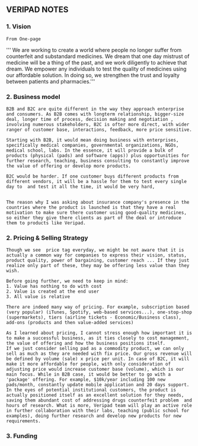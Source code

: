 ## VERIPAD NOTES

### 1. Vision
	From One-page
''' We are working to create a world where people no
longer suffer from counterfeit and substandard
medicines. We dream that one day mistrust of medicine
will be a thing of the past, and we work diligently to
achieve that dream. We empower any individuals to test
the quality of medicines using our affordable solution. In
doing so, we strengthen the trust and loyalty between
patients and pharmacies.'''

### 2. Business model
	B2B and B2C are quite different in the way they approach enterprise and consumers. As B2B comes with longterm relationship, bigger-size deal, longer time of process, decision making and negotiation , involving numerous stakeholders, B2C is ofter more direct, with wider ranger of customer base, interactions, feedback, more price sensitive.

	Starting with B2B, it would mean doing business with enterprises, specifically medical companies, governmental organizations, NGOs, medical school, labs. In the essence, it will provide a bulk of products (physical (pads) and software (apps)) plus opportunities for further research, teaching, business consulting to constantly improve the value of offering or develop more products.

	B2C would be harder. If one customer buys different products from different vendors, it will be a hassle for them to test every single day to  and test it all the time, it would be very hard,


	The reason why I was asking about insurance company's presence in the countries where the product is launched is that they have a real motivation to make sure there customer using good-quality medicines, so either they give there clients as part of the deal or introduce them to products like Veripad.  

### 2. Pricing & Selling Strategy
	Though we see  price tag everyday, we might be not aware that it is actually a common way for companies to express their vision, status, product quality, power of bargaining, customer reach ... If they just realize only part of these, they may be offering less value than they wish.

	Before going further, we need to keep in mind:
	1. Value has nothing to do with cost
	2. Value is created at the end user
	3. All value is relative

	There are indeed many way of pricing. For example, subscription based (very popular) (iTunes, Spotify, web-based services...), one-stop-shop (supermarkets), tiers (airline tickets - Economic/Business class), add-ons (products and then value-added services)

	As I learned about pricing, I cannot stress enough how important it is to make a successful business, as it ties closely to cost management, the value of offering and how the business positions itself.
	If we just consider selling pad as a commodity product, we can only sell as much as they are needed with fix price. Our gross revenue will be defined by volume (sale) x price per unit. In case of B2C, it will make it more affordable for people, with only consideration of adjusting price would increase customer base (volume), which is our main focus. While in B2B case, it would be better to go with a 'package' offering. For example, $10k/year including 100 new pads/month, constantly update mobile application and 20 days support. In the eyes of potential institutional customers, the product is actually positioned itself as an excellent solution for they needs, saving them abundant cost of addressing drugs counterfeit problem  and hours of research. What is more, Veripad team will play an active role in further collaboration with their labs, teaching (public school for examples), doing further research and develop new products for new requirements.


### 3. Funding
